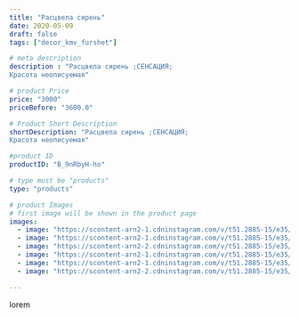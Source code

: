 ```yaml
---
title: "Расцвела сирень"
date: 2020-05-09
draft: false
tags: ["decor_kmv_furshet"]

# meta description
description : "Расцвела сирень ;СЕНСАЦИЯ;
Красота неописуемая"

# product Price
price: "3000"
priceBefore: "3600.0"

# Product Short Description
shortDescription: "Расцвела сирень ;СЕНСАЦИЯ;
Красота неописуемая"

#product ID
productID: "B_9nRbyH-ho"

# type must be "products"
type: "products"

# product Images
# first image will be shown in the product page
images:
  - image: "https://scontent-arn2-1.cdninstagram.com/v/t51.2885-15/e35/p1080x1080/96082797_188119682251755_6485839253594323283_n.jpg?tp=1&_nc_ht=scontent-arn2-1.cdninstagram.com&_nc_cat=103&_nc_ohc=HDS-SM31OdAAX_n2YOl&oh=9ae05703ef3fe1e1b31a9930ee197dbf&oe=606AE24F&ig_cache_key=MjMwNTE3MTMwMjg5NzMxNjk4NA%3D%3D.2"
  - image: "https://scontent-arn2-1.cdninstagram.com/v/t51.2885-15/e35/p1080x1080/96074249_281174853282127_8264922343639357554_n.jpg?tp=1&_nc_ht=scontent-arn2-1.cdninstagram.com&_nc_cat=107&_nc_ohc=4AXsnqf5FSYAX903CEH&oh=716850fe6d45d112d39b28741a8d004c&oe=606BF333&ig_cache_key=MjMwNTE3MTMwMjkzMDc0NTMzMw%3D%3D.2"
  - image: "https://scontent-arn2-2.cdninstagram.com/v/t51.2885-15/e35/p1080x1080/95930008_238056460742852_8062692053364679643_n.jpg?tp=1&_nc_ht=scontent-arn2-2.cdninstagram.com&_nc_cat=108&_nc_ohc=frlQDX249-cAX_mvkqN&oh=6e935a77336c0958ade3c1b30d460287&oe=606D3249&ig_cache_key=MjMwNTE3MTMwMjkyMjMzNzM5Mw%3D%3D.2"
  - image: "https://scontent-arn2-1.cdninstagram.com/v/t51.2885-15/e35/p1080x1080/96084854_253121785888186_7606375247520829138_n.jpg?tp=1&_nc_ht=scontent-arn2-1.cdninstagram.com&_nc_cat=110&_nc_ohc=FFTTu7PEfwQAX8BvvMs&oh=d0dc4e3ebe1e0ab948a96b0e0b452abf&oe=606AFECA&ig_cache_key=MjMwNTE3MTMwMjkzOTMwNDc2Ng%3D%3D.2"
  - image: "https://scontent-arn2-1.cdninstagram.com/v/t51.2885-15/e35/p1080x1080/97054821_260954445311091_6030785722804110108_n.jpg?tp=1&_nc_ht=scontent-arn2-1.cdninstagram.com&_nc_cat=103&_nc_ohc=UpdxbOAgbkQAX_DJP_M&oh=6f8d94cd46353bcfa3661820c3a6fe94&oe=606C873B&ig_cache_key=MjMwNTE3MTMwMjkyMjQ3MDgzMg%3D%3D.2"
  - image: "https://scontent-arn2-2.cdninstagram.com/v/t51.2885-15/e35/p1080x1080/96079773_546397285998044_8299136666805361942_n.jpg?tp=1&_nc_ht=scontent-arn2-2.cdninstagram.com&_nc_cat=108&_nc_ohc=JcTV5PRq2esAX8SoSDF&oh=fc11d56c069199eacb980290db17c8fe&oe=606BDD72&ig_cache_key=MjMwNTE3MTMwMjkxNDEzODU4Ng%3D%3D.2"

---
```

lorem
